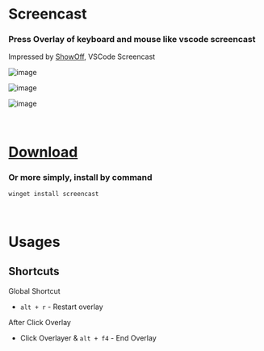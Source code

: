 # Screencast
### Press Overlay of keyboard and mouse like vscode screencast
Impressed by [ShowOff](https://www.dcmembers.com/skrommel/download/showoff/), VSCode Screencast



![image](https://user-images.githubusercontent.com/27716524/130110863-524ea05f-86ef-4af2-927b-7bfe5ff65c1c.png)


![image](https://user-images.githubusercontent.com/27716524/130110807-a182a481-2e43-42fd-9964-cedbe611fabf.png)



![image](https://user-images.githubusercontent.com/27716524/119119629-53c85300-ba66-11eb-8a17-c1219bdf7f94.png)

<br/>

# [Download](https://github.com/seonglae/screencast/releases/latest/download/Intuiter.exe)
### Or more simply, install by command
```bash
winget install screencast
```

<br/>

# Usages
## Shortcuts
Global Shortcut
- `alt + r` - Restart overlay

After Click Overlay
- Click Overlayer & `alt + f4` - End Overlay 
